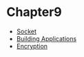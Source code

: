 
# Chapter9

* [Socket](/chapter9/chapter9-1.md)
* [Building Applications](/chapter9/chapter9-2.md)
* [Encryption](/chapter9/chapter9-3.md)


